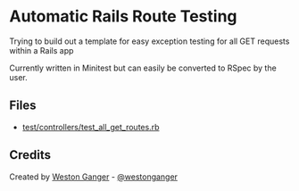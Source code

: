 # Automatic Rails Route Testing

Trying to build out a template for easy exception testing for all GET requests within a Rails app

Currently written in Minitest but can easily be converted to RSpec by the user.

## Files

- [test/controllers/test_all_get_routes.rb](./test/controllers/test_all_get_routes.rb)

## Credits

Created by [Weston Ganger](https://westonganger.com) - [@westonganger](https://github.com/westonganger)
